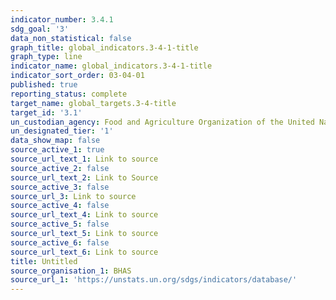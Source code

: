 ```yaml
---
indicator_number: 3.4.1
sdg_goal: '3'
data_non_statistical: false
graph_title: global_indicators.3-4-1-title
graph_type: line
indicator_name: global_indicators.3-4-1-title
indicator_sort_order: 03-04-01
published: true
reporting_status: complete
target_name: global_targets.3-4-title
target_id: '3.1'
un_custodian_agency: Food and Agriculture Organization of the United Nations (FAO)
un_designated_tier: '1'
data_show_map: false
source_active_1: true
source_url_text_1: Link to source
source_active_2: false
source_url_text_2: Link to Source
source_active_3: false
source_url_3: Link to source
source_active_4: false
source_url_text_4: Link to source
source_active_5: false
source_url_text_5: Link to source
source_active_6: false
source_url_text_6: Link to source
title: Untitled
source_organisation_1: BHAS
source_url_1: 'https://unstats.un.org/sdgs/indicators/database/'
---
```

